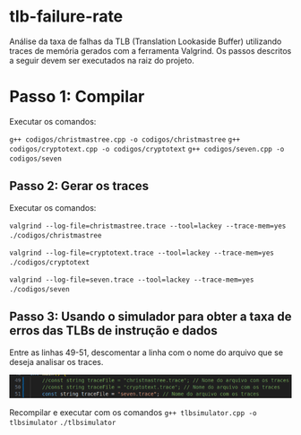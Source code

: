 # tlb-failure-rate
Análise da taxa de falhas da TLB (Translation Lookaside Buffer) utilizando traces de memória gerados com a ferramenta Valgrind. Os passos descritos a seguir devem ser executados na raiz do projeto.


# Passo 1: Compilar
Executar os comandos:

``g++ codigos/christmastree.cpp -o codigos/christmastree``
``g++ codigos/cryptotext.cpp -o codigos/cryptotext``
``g++ codigos/seven.cpp -o codigos/seven``

## Passo 2: Gerar os traces
Executar os comandos:

``valgrind --log-file=christmastree.trace --tool=lackey --trace-mem=yes ./codigos/christmastree``

``valgrind --log-file=cryptotext.trace --tool=lackey --trace-mem=yes ./codigos/cryptotext``

``valgrind --log-file=seven.trace --tool=lackey --trace-mem=yes ./codigos/seven``

## Passo 3: Usando o simulador para obter a taxa de erros das TLBs de instrução e dados

Entre as linhas 49-51, descomentar a linha com o nome do arquivo que se deseja analisar os traces.

![alt text](image.png)

Recompilar e executar com os comandos
``g++ tlbsimulator.cpp -o tlbsimulator``
``./tlbsimulator``